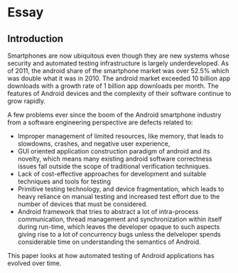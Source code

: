 # Essay


## Introduction
Smartphones are now ubiquitous even though they are new systems whose security and automated testing infrastructure is largely underdeveloped. As of 2011, the android share of the smartphone market was over 52.5% which was double what it was in 2010. The android market exceeded 10 billion app downloads with a growth rate of 1 billion app downloads per month. The features of Android devices and the complexity of their software continue to grow rapidly. 

A few problems ever since the boom of the Android smartphone industry from a software engineering perspective are defects related to:
* Improper management of limited resources, like memory, that leads to slowdowns, crashes, and negative user experience,
* GUI oriented application construction paradigm of android and its novelty, which means many existing android software correctness issues fall outside the scope of traditional verification techniques.
* Lack of cost-effective approaches for development and suitable techniques and tools for testing
* Primitive testing technology, and device fragmentation, which leads to heavy reliance on manual testing and increased test effort due to the number of devices that must be considered.
* Android framework that tries to abstract a lot of intra-process communication, thread management and synchronization within itself during run-time, which leaves the developer opaque to such aspects giving rise to a lot of concurrency bugs unless the delveloper spends considerable time on understanding the semantics of Android.

This paper looks at how automated testing of Android applications has evolved over time.
